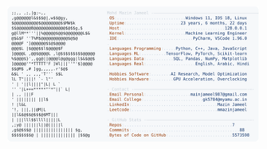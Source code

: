 <picture>
  <source srcset="https://raw.githubusercontent.com/mmazinjameel/mmazinjameel/main/dark_mode.svg?v=1748376716" media="(prefers-color-scheme: dark)">
  <img src="https://raw.githubusercontent.com/mmazinjameel/mmazinjameel/main/light_mode.svg?v=1748376716">
</picture>
